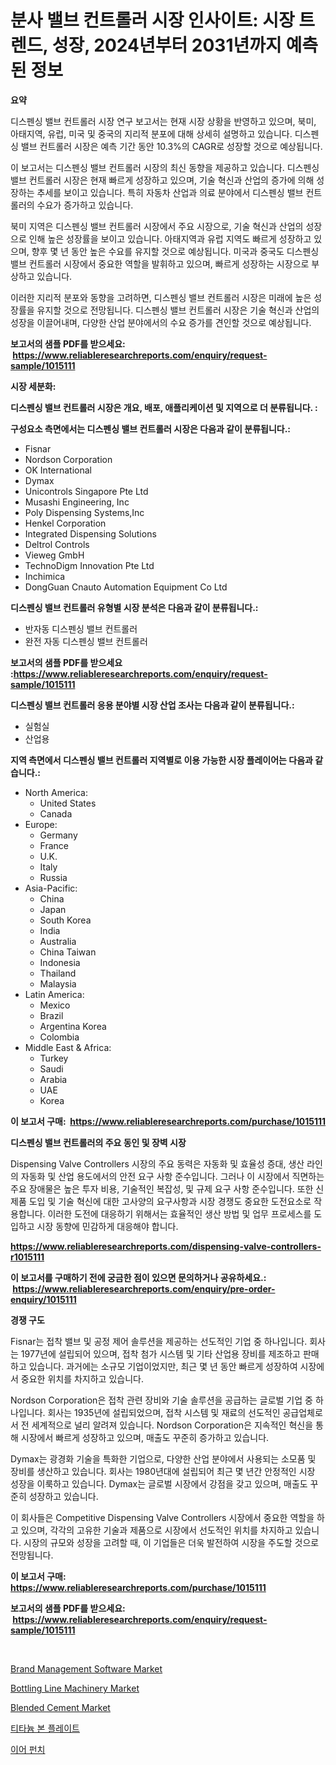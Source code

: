 <p><h1>분사 밸브 컨트롤러 시장 인사이트: 시장 트렌드, 성장, 2024년부터 2031년까지 예측된 정보</h1></p><p><strong>요약</strong></p>
<p><p>디스펜싱 밸브 컨트롤러 시장 연구 보고서는 현재 시장 상황을 반영하고 있으며, 북미, 아태지역, 유럽, 미국 및 중국의 지리적 분포에 대해 상세히 설명하고 있습니다. 디스펜싱 밸브 컨트롤러 시장은 예측 기간 동안 10.3%의 CAGR로 성장할 것으로 예상됩니다.</p><p>이 보고서는 디스펜싱 밸브 컨트롤러 시장의 최신 동향을 제공하고 있습니다. 디스펜싱 밸브 컨트롤러 시장은 현재 빠르게 성장하고 있으며, 기술 혁신과 산업의 증가에 의해 성장하는 추세를 보이고 있습니다. 특히 자동차 산업과 의료 분야에서 디스펜싱 밸브 컨트롤러의 수요가 증가하고 있습니다.</p><p>북미 지역은 디스펜싱 밸브 컨트롤러 시장에서 주요 시장으로, 기술 혁신과 산업의 성장으로 인해 높은 성장률을 보이고 있습니다. 아태지역과 유럽 지역도 빠르게 성장하고 있으며, 향후 몇 년 동안 높은 수요를 유지할 것으로 예상됩니다. 미국과 중국도 디스펜싱 밸브 컨트롤러 시장에서 중요한 역할을 발휘하고 있으며, 빠르게 성장하는 시장으로 부상하고 있습니다.</p><p>이러한 지리적 분포와 동향을 고려하면, 디스펜싱 밸브 컨트롤러 시장은 미래에 높은 성장률을 유지할 것으로 전망됩니다. 디스펜싱 밸브 컨트롤러 시장은 기술 혁신과 산업의 성장을 이끌어내며, 다양한 산업 분야에서의 수요 증가를 견인할 것으로 예상됩니다.</p></p>
<p><strong>보고서의 샘플 PDF를 받으세요: &nbsp;<a href="https://www.reliableresearchreports.com/enquiry/request-sample/1015111">https://www.reliableresearchreports.com/enquiry/request-sample/1015111</a></strong></p>
<p><strong>시장 세분화:</strong></p>
<p><strong> 디스펜싱 밸브 컨트롤러 시장은 개요, 배포, 애플리케이션 및 지역으로 더 분류됩니다. :</strong></p>
<p><strong>구성요소 측면에서는 디스펜싱 밸브 컨트롤러 시장은 다음과 같이 분류됩니다.:</strong></p>
<p><ul><li>Fisnar</li><li>Nordson Corporation</li><li>OK International</li><li>Dymax</li><li>Unicontrols Singapore Pte Ltd</li><li>Musashi Engineering, Inc</li><li>Poly Dispensing Systems,Inc</li><li>Henkel Corporation</li><li>﻿Integrated Dispensing Solutions</li><li>Deltrol Controls</li><li>Vieweg GmbH</li><li>TechnoDigm Innovation Pte Ltd</li><li>Inchimica</li><li>DongGuan Cnauto Automation Equipment Co Ltd</li></ul></p>
<p><strong> 디스펜싱 밸브 컨트롤러 유형별 시장 분석은 다음과 같이 분류됩니다.:</strong></p>
<p><ul><li>반자동 디스펜싱 밸브 컨트롤러</li><li>완전 자동 디스펜싱 밸브 컨트롤러</li></ul></p>
<p><strong>보고서의 샘플 PDF를 받으세요 :<a href="https://www.reliableresearchreports.com/enquiry/request-sample/1015111">https://www.reliableresearchreports.com/enquiry/request-sample/1015111</a></strong></p>
<p><strong> 디스펜싱 밸브 컨트롤러 응용 분야별 시장 산업 조사는 다음과 같이 분류됩니다.:</strong></p>
<p><ul><li>실험실</li><li>산업용</li></ul></p>
<p><strong>지역 측면에서 디스펜싱 밸브 컨트롤러 지역별로 이용 가능한 시장 플레이어는 다음과 같습니다.:</strong></p>
<p><ul>
    <li>
        North America:
        <ul>
            <li>United States</li>
            <li>Canada</li>
        </ul>
    </li>
    <li>
        Europe:
        <ul>
            <li>Germany</li>
            <li>France</li>
            <li>U.K.</li>
            <li>Italy</li>
            <li>Russia</li>
        </ul>
    </li>
    <li>
        Asia-Pacific:
        <ul>
            <li>China</li>
            <li>Japan</li>
            <li>South Korea</li>
            <li>India</li>
            <li>Australia</li>
            <li>China Taiwan</li>
            <li>Indonesia</li>
            <li>Thailand</li>
            <li>Malaysia</li>
        </ul>
    </li>
    <li>
        Latin America:
        <ul>
            <li>Mexico</li>
            <li>Brazil</li>
            <li>Argentina Korea</li>
            <li>Colombia</li>
        </ul>
    </li>
    <li>
        Middle East & Africa:
        <ul>
            <li>Turkey</li>
            <li>Saudi</li>
            <li>Arabia</li>
            <li>UAE</li>
            <li>Korea</li>
        </ul>
    </li>
    </ul></p>
<p><strong>이 보고서 구매: &nbsp;<a href="https://www.reliableresearchreports.com/purchase/1015111">https://www.reliableresearchreports.com/purchase/1015111</a></strong></p>
<p><strong>디스펜싱 밸브 컨트롤러의 주요 동인 및 장벽 시장</strong></p>
<p><p>Dispensing Valve Controllers 시장의 주요 동력은 자동화 및 효율성 증대, 생산 라인의 자동화 및 산업 용도에서의 안전 요구 사항 준수입니다. 그러나 이 시장에서 직면하는 주요 장애물은 높은 투자 비용, 기술적인 복잡성, 및 규제 요구 사항 준수입니다. 또한 신제품 도입 및 기술 혁신에 대한 고사양의 요구사항과 시장 경쟁도 중요한 도전요소로 작용합니다. 이러한 도전에 대응하기 위해서는 효율적인 생산 방법 및 업무 프로세스를 도입하고 시장 동향에 민감하게 대응해야 합니다.</p></p>
<p><strong><a href="https://www.reliableresearchreports.com/dispensing-valve-controllers-r1015111">https://www.reliableresearchreports.com/dispensing-valve-controllers-r1015111</a></strong></p>
<p><strong>이 보고서를 구매하기 전에 궁금한 점이 있으면 문의하거나 공유하세요.: &nbsp;<a href="https://www.reliableresearchreports.com/enquiry/pre-order-enquiry/1015111">https://www.reliableresearchreports.com/enquiry/pre-order-enquiry/1015111</a></strong></p>
<p><strong>경쟁 구도</strong></p>
<p><p>Fisnar는 접착 밸브 및 공정 제어 솔루션을 제공하는 선도적인 기업 중 하나입니다. 회사는 1977년에 설립되어 있으며, 접착 첨가 시스템 및 기타 산업용 장비를 제조하고 판매하고 있습니다. 과거에는 소규모 기업이었지만, 최근 몇 년 동안 빠르게 성장하여 시장에서 중요한 위치를 차지하고 있습니다.</p><p>Nordson Corporation은 접착 관련 장비와 기술 솔루션을 공급하는 글로벌 기업 중 하나입니다. 회사는 1935년에 설립되었으며, 접착 시스템 및 재료의 선도적인 공급업체로서 전 세계적으로 널리 알려져 있습니다. Nordson Corporation은 지속적인 혁신을 통해 시장에서 빠르게 성장하고 있으며, 매출도 꾸준히 증가하고 있습니다.</p><p>Dymax는 광경화 기술을 특화한 기업으로, 다양한 산업 분야에서 사용되는 소모품 및 장비를 생산하고 있습니다. 회사는 1980년대에 설립되어 최근 몇 년간 안정적인 시장 성장을 이룩하고 있습니다. Dymax는 글로벌 시장에서 강점을 갖고 있으며, 매출도 꾸준히 성장하고 있습니다.</p><p>이 회사들은 Competitive Dispensing Valve Controllers 시장에서 중요한 역할을 하고 있으며, 각각의 고유한 기술과 제품으로 시장에서 선도적인 위치를 차지하고 있습니다. 시장의 규모와 성장을 고려할 때, 이 기업들은 더욱 발전하여 시장을 주도할 것으로 전망됩니다.</p></p>
<p><strong>이 보고서 구매: &nbsp; <a href="https://www.reliableresearchreports.com/purchase/1015111">https://www.reliableresearchreports.com/purchase/1015111</a></strong></p>
<p><strong>보고서의 샘플 PDF를 받으세요: &nbsp;<a href="https://www.reliableresearchreports.com/enquiry/request-sample/1015111">https://www.reliableresearchreports.com/enquiry/request-sample/1015111</a></strong><strong></strong></p>
<p>&nbsp;</p>
<p><p><a href="https://github.com/mauripalmi/Market-Research-Report-List-2/blob/main/brand-management-software-market.md">Brand Management Software Market</a></p><p><a href="https://github.com/gulaimolin/Market-Research-Report-List-4/blob/main/bottling-line-machinery-market.md">Bottling Line Machinery Market</a></p><p><a href="https://issuu.com/reportprime-2/docs/blended-cement-market-size-2030.pptx">Blended Cement Market</a></p><p><a href="https://github.com/vs019sa3m8x/Market-Research-Report-List-1/blob/main/305828923668.md">티타늄 본 플레이트</a></p><p><a href="https://github.com/Madalyell456456/Market-Research-Report-List-1/blob/main/221939923669.md">이어 펀치</a></p></p>